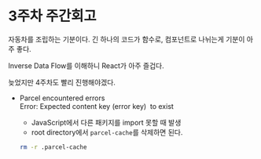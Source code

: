 # 3주차 주간회고

자동차를 조립하는 기분이다.
긴 하나의 코드가 함수로, 컴포넌트로 나뉘는게 기분이 아주 좋다.

Inverse Data Flow를 이해하니 React가 아주 즐겁다.

늦었지만 4주차도 빨리 진행해야겠다.

- Parcel encountered errors
Error: Expected content key (error key)  to exist
  - JavaScript에서 다른 패키지를 import 못할 때 발생
  - root directory에서 `parcel-cache`를 삭제하면 된다.

  ```zsh
  rm -r .parcel-cache
  ```
